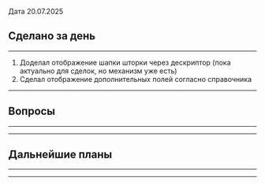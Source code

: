 
Дата 20.07.2025

## Сделано за день 
------------------------------------------------------------------------
1. Доделал отображение шапки шторки через дескриптор (пока актуально для сделок, но механизм уже есть)
2. Сделал отображение дополнительных полей согласно справочника
___________________________________________________________
## Вопросы
------------------------------------------------------------------------

________________________________________________________________________
## Дальнейшие планы
------------------------------------------------------------------------

________________________________________________________________________
